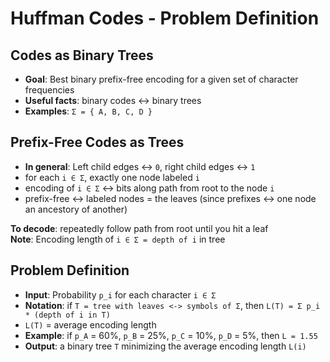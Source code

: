 # Huffman Codes - Problem Definition

## Codes as Binary Trees
- **Goal**: Best binary prefix-free encoding for a given set of character
    frequencies
- **Useful facts**: binary codes <-> binary trees
- **Examples**: `Σ = { A, B, C, D }`

## Prefix-Free Codes as Trees
- **In general**: Left child edges <-> `0`, right child edges <-> `1`
- for each `i ∈ Σ`, exactly one node labeled `i`
- encoding of `i ∈ Σ` <-> bits along path from root to the node `i`
- prefix-free <-> labeled nodes = the leaves (since prefixes <-> one node an
    ancestory of another)

**To decode**: repeatedly follow path from root until you hit a leaf  
**Note**: Encoding length of `i ∈ Σ = depth of i` in tree

## Problem Definition

- **Input**: Probability `p_i` for each character `i ∈ Σ`
- **Notation**: if `T = tree with leaves <-> symbols of Σ`,
                then `L(T) = Σ p_i * (depth of i in T)`
- `L(T)` = average encoding length
- **Example**: if `p_A` = 60%, `p_B` = 25%, `p_C` = 10%, `p_D` = 5%, then `L =
    1.55`
- **Output**: a binary tree `T` minimizing the average encoding length `L(i)`
